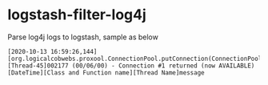 # logstash-filter-log4j

Parse log4j logs to logstash, sample as below

```log
[2020-10-13 16:59:26,144][org.logicalcobwebs.proxool.ConnectionPool.putConnection(ConnectionPool.java:374)][Thread-45]002177 (00/06/00) - Connection #1 returned (now AVAILABLE)
[DateTime][Class and Function name][Thread Name]message
```
